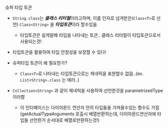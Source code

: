 슈퍼 타입 토큰

- `String.class`는 ***클래스 리터럴***이라고하며, 이를 인자로 넘겨받은(`Class<T>`로 선언) `Class<String>` 을 ***타입토큰***이라 할수있음
  - 타입토큰은 쉽게말해 타입을 나타내는 토큰.. 클래스 리터럴이 타입토큰으로서 사용되는것!
- 타입토큰을 활용하여 타입 안정성을 보장할 수 있다!

- 슈퍼타입 토큰이 왜 필요한가?
  - `Class<T>`로 나타내는 타입토큰으로는 제네릭을 표현할수 없음..(ex. `List<String>.class` 는 에러..) 
- `Collection<String>` 과 같이 제네릭을 사용하여 선언한것을 parametrizedType이라함
  - 이 인터페이스는 다이아몬드 연산자 안의 타입들을 가져올수있는 함수도 가짐(getActualTypeArguments 호출시 배열반환하는데, 다이아몬드연산자에 타입들 선언한거 순서대로 배열로반환하는것!)